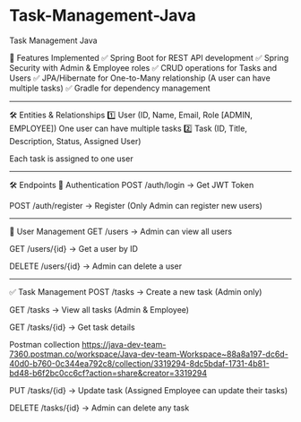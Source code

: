 # Task-Management-Java
Task Management Java


  📌 Features Implemented
✅ Spring Boot for REST API development
 ✅ Spring Security with Admin & Employee roles
 ✅ CRUD operations for Tasks and Users
 ✅ JPA/Hibernate for One-to-Many relationship (A user can have multiple tasks)
 ✅ Gradle for dependency management

--------------------------------------------------------------


🛠 Entities & Relationships
1️⃣ User (ID, Name, Email, Role [ADMIN, EMPLOYEE])
One user can have multiple tasks
 2️⃣ Task (ID, Title, Description, Status, Assigned User)

Each task is assigned to one user


--------------------------------------------------------------



🛠 Endpoints
🔐 Authentication
POST /auth/login → Get JWT Token


POST /auth/register → Register (Only Admin can register new users)



--------------------------------------------------------------


👤 User Management
GET /users → Admin can view all users


GET /users/{id} → Get a user by ID


DELETE /users/{id} → Admin can delete a user



--------------------------------------------------------------


✅ Task Management
POST /tasks → Create a new task (Admin only)


GET /tasks → View all tasks (Admin & Employee)


GET /tasks/{id} → Get task details




Postman collection
https://java-dev-team-7360.postman.co/workspace/Java-dev-team-Workspace~88a8a197-dc6d-40d0-b760-0c344ea792c8/collection/3319294-8dc5bdaf-1731-4b81-bd48-b6f2bc0cc6cf?action=share&creator=3319294


PUT /tasks/{id} → Update task (Assigned Employee can update their tasks)


DELETE /tasks/{id} → Admin can delete any task
